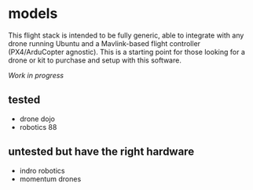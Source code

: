 # models

This flight stack is intended to be fully generic, able to integrate with any drone running Ubuntu and a Mavlink-based flight controller (PX4/ArduCopter agnostic). This is a starting point for those looking for a drone or kit to purchase and setup with this software.

*Work in progress*

## tested
* drone dojo
* robotics 88

## untested but have the right hardware
* indro robotics
* momentum drones